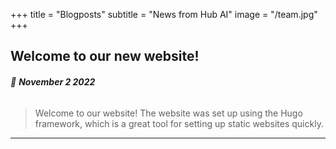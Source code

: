 +++
title = "Blogposts"
subtitle = "News from Hub AI"
image = "/team.jpg"
+++

## Welcome to our new website!
###### :date: **November 2 2022**
> Welcome to our website! The website was set up using the Hugo framework, which is a great tool for setting up static websites quickly. 
---